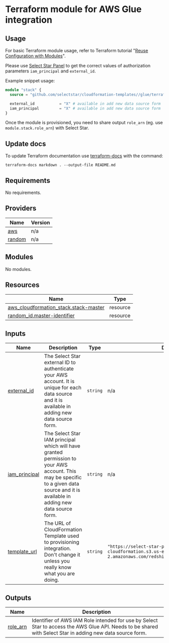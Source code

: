 # Terraform module for AWS Glue integration

## Usage

For basic Terraform module usage, refer to Terraform tutorial "[Reuse Configuration with Modules](https://developer.hashicorp.com/terraform/tutorials/modules)".

Please use [Select Star Panel](https://app.selectstar.com/) to get the correct values of authorization parameters `iam_principal` and `external_id`.

Example snippet usage:

```terraform
module "stack" {
  source = "github.com/selectstar/cloudformation-templates//glue/terraform"

  external_id           = "X" # available in add new data source form
  iam_principal         = "X" # available in add new data source form
}
```

Once the module is provisioned, you need to share output `role_arn` (eg. use `module.stack.role_arn`) with Select Star.

## Update docs

To update Terraform documentation use [terraform-docs](https://terraform-docs.io/) with the command:

```
terraform-docs markdown . --output-file README.md
```

<!-- BEGIN_TF_DOCS -->
## Requirements

No requirements.

## Providers

| Name | Version |
|------|---------|
| <a name="provider_aws"></a> [aws](#provider\_aws) | n/a |
| <a name="provider_random"></a> [random](#provider\_random) | n/a |

## Modules

No modules.

## Resources

| Name | Type |
|------|------|
| [aws_cloudformation_stack.stack-master](https://registry.terraform.io/providers/hashicorp/aws/latest/docs/resources/cloudformation_stack) | resource |
| [random_id.master-identifier](https://registry.terraform.io/providers/hashicorp/random/latest/docs/resources/id) | resource |

## Inputs

| Name | Description | Type | Default | Required |
|------|-------------|------|---------|:--------:|
| <a name="input_external_id"></a> [external\_id](#input\_external\_id) | The Select Star external ID to authenticate your AWS account. It is unique for each data source and it is available in adding new data source form. | `string` | n/a | yes |
| <a name="input_iam_principal"></a> [iam\_principal](#input\_iam\_principal) | The Select Star IAM principal which will have granted permission to your AWS account. This may be specific to a given data source and it is available in adding new data source form. | `string` | n/a | yes |
| <a name="input_template_url"></a> [template\_url](#input\_template\_url) | The URL of CloudFormation Template used to provisioning integration. Don't change it unless you really know what you are doing. | `string` | `"https://select-star-production-cloudformation.s3.us-east-2.amazonaws.com/redshift/SelectStarRedshift.json"` | no |

## Outputs

| Name | Description |
|------|-------------|
| <a name="output_role_arn"></a> [role\_arn](#output\_role\_arn) | Identifier of AWS IAM Role intended for use by Select Star to access the AWS Glue API. Needs to be shared with Select Star in adding new data source form. |
<!-- END_TF_DOCS -->
